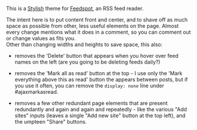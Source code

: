 This is a [Stylish](https://addons.mozilla.org/en-US/firefox/addon/stylish/) theme for [Feedspot](http://www.feedspot.com/), an RSS feed reader. 

The intent here is to put content front and center, and to shave off as much space as possible from other, less useful elements on the page. Almost every change mentions what it does in a comment, so you can comment out or change values as fits you.  
Other than changing widths and heights to save space, this also:

* removes the 'Delete' button that appears when you hover over feed names on the left (are you going to be deleting feeds daily?)

* removes the 'Mark all as read' button at the top - I use only the 'Mark everything above this as read' button the appears between posts, but if you use it often, you can remove the `display: none` line under #ajaxmarkasread.

* removes a few other redundant page elements that are present redundantly and again and again and repeatedly - like the various "Add sites" inputs (leaves a single "Add new site" button at the top left), and the umpteen "Share" buttons. 

